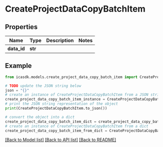 # CreateProjectDataCopyBatchItem


## Properties

Name | Type | Description | Notes
------------ | ------------- | ------------- | -------------
**data_id** | **str** |  | 

## Example

```python
from icasdk.models.create_project_data_copy_batch_item import CreateProjectDataCopyBatchItem

# TODO update the JSON string below
json = "{}"
# create an instance of CreateProjectDataCopyBatchItem from a JSON string
create_project_data_copy_batch_item_instance = CreateProjectDataCopyBatchItem.from_json(json)
# print the JSON string representation of the object
print(CreateProjectDataCopyBatchItem.to_json())

# convert the object into a dict
create_project_data_copy_batch_item_dict = create_project_data_copy_batch_item_instance.to_dict()
# create an instance of CreateProjectDataCopyBatchItem from a dict
create_project_data_copy_batch_item_from_dict = CreateProjectDataCopyBatchItem.from_dict(create_project_data_copy_batch_item_dict)
```
[[Back to Model list]](../README.md#documentation-for-models) [[Back to API list]](../README.md#documentation-for-api-endpoints) [[Back to README]](../README.md)


